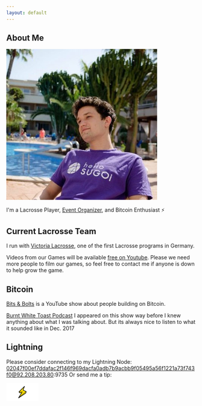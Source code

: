 ```yaml
---
layout: default
---
```


## About Me
<img class="profile-picture" src="Twitter_pic.jpg" >


I'm a Lacrosse Player, [Event Organizer](https://www.unchain-convention.com/), and Bitcoin Enthusiast ⚡

## Current Lacrosse Team

I run with [Victoria Lacrosse](http://www.victoria-lacrosse.com/), one of the first Lacrosse programs in Germany. 

Videos from our Games will be available [free on Youtube](https://www.youtube.com/playlist?list=PLQ56Yiu6lEaxIPm9-GB5M393CmtYRZFGY). Please we need more people to film our games, so feel free to contact me if anyone is down to help grow the game. 

## Bitcoin 
[Bits & Bolts](https://www.youtube.com/) is a YouTube show about people building on Bitcoin.

[Burnt White Toast Podcast](http://burntwhitetoast.libsyn.com/episode-013-crypto-future-julian-and-leo) I appeared on this show way before I knew anything about what I was talking about. But its always nice to listen to what it sounded like in Dec. 2017

## Lightning
Please consider connecting to my Lightning Node: 02047f00ef7ddafac2f146f969dacfa0adb7b9acbb9f05495a56f1221a73f743f0@92.208.203.80:9735 
Or send me a tip:
<!-- Beginning of tippin.me Button -->
<div id="tippin-button" data-dest="Btc_anyone"></div>
<script src="https://tippin.me/buttons/tip.js" type="text/javascript"></script>
<!-- End of tippin.me Button -->

<img class="img-thumbnail" src="lightning-bolt.png" width= "85">